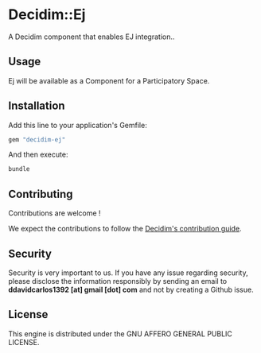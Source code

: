 # Decidim::Ej

A Decidim component that enables EJ integration..

## Usage

Ej will be available as a Component for a Participatory
Space.

## Installation

Add this line to your application's Gemfile:

```ruby
gem "decidim-ej"
```

And then execute:

```bash
bundle
```

## Contributing

Contributions are welcome !

We expect the contributions to follow the [Decidim's contribution guide](https://github.com/decidim/decidim/blob/develop/CONTRIBUTING.adoc).

## Security

Security is very important to us. If you have any issue regarding security, please disclose the information responsibly by sending an email to __ddavidcarlos1392 [at] gmail [dot] com__ and not by creating a Github issue.

## License

This engine is distributed under the GNU AFFERO GENERAL PUBLIC LICENSE.
